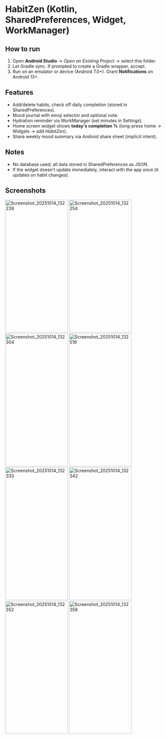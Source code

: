 
# HabitZen (Kotlin, SharedPreferences, Widget, WorkManager)

## How to run
1. Open **Android Studio** → *Open an Existing Project* → select this folder.
2. Let Gradle sync. If prompted to create a Gradle wrapper, accept.
3. Run on an emulator or device (Android 7.0+). Grant **Notifications** on Android 13+.

## Features
- Add/delete habits, check off daily completion (stored in SharedPreferences).
- Mood journal with emoji selector and optional note.
- Hydration reminder via WorkManager (set minutes in Settings).
- Home screen widget shows **today's completion %** (long-press home → Widgets → add *HabitZen*).
- Share weekly mood summary via Android share sheet (implicit intent).

## Notes
- No database used; all data stored in SharedPreferences as JSON.
- If the widget doesn't update immediately, interact with the app once (it updates on habit changes).

## Screenshots
<img width="200" height="425" alt="Screenshot_20251014_132239" src="https://github.com/user-attachments/assets/f7b94e3d-d645-4d53-8491-7473216686ba" />
<img width="200" height="425" alt="Screenshot_20251014_132254" src="https://github.com/user-attachments/assets/a0b506bb-34c1-4edd-b7bd-12d6b74d5921" />
<img width="200" height="425" alt="Screenshot_20251014_132304" src="https://github.com/user-attachments/assets/0ea8c347-1782-41a6-a35f-ca950ed15401" />
<img width="200" height="425" alt="Screenshot_20251014_132519" src="https://github.com/user-attachments/assets/9c8ccc7f-387a-4f64-bf5b-164f7c84b869" />
<img width="200" height="425" alt="Screenshot_20251014_132333" src="https://github.com/user-attachments/assets/36f9cf3a-9252-4fb5-bc58-ebca82ae8b89" />
<img width="200" height="425" alt="Screenshot_20251014_132342" src="https://github.com/user-attachments/assets/8727fcb7-6c90-411a-b3c2-ccd3a616f875" />
<img width="200" height="425" alt="Screenshot_20251014_132352" src="https://github.com/user-attachments/assets/961fdad0-8acc-449a-80c4-9a7e38d3c018" />
<img width="200" height="425" alt="Screenshot_20251014_132358" src="https://github.com/user-attachments/assets/0a836ac5-a684-4d41-abd1-c8aea803fec5" />
